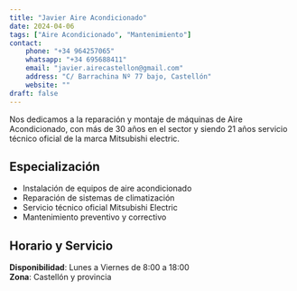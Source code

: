 ```yaml
---
title: "Javier Aire Acondicionado"
date: 2024-04-06
tags: ["Aire Acondicionado", "Mantenimiento"]
contact:
    phone: "+34 964257065"
    whatsapp: "+34 695688411"
    email: "javier.airecastellon@gmail.com"
    address: "C/ Barrachina Nº 77 bajo, Castellón"
    website: ""
draft: false
---
```

Nos dedicamos a la reparación y montaje de máquinas de Aire Acondicionado, con más de 30 años en el sector y siendo 21 años servicio técnico oficial de la marca Mitsubishi electric.

## Especialización

- Instalación de equipos de aire acondicionado
- Reparación de sistemas de climatización
- Servicio técnico oficial Mitsubishi Electric
- Mantenimiento preventivo y correctivo

## Horario y Servicio

**Disponibilidad**: Lunes a Viernes de 8:00 a 18:00  
**Zona**: Castellón y provincia  
